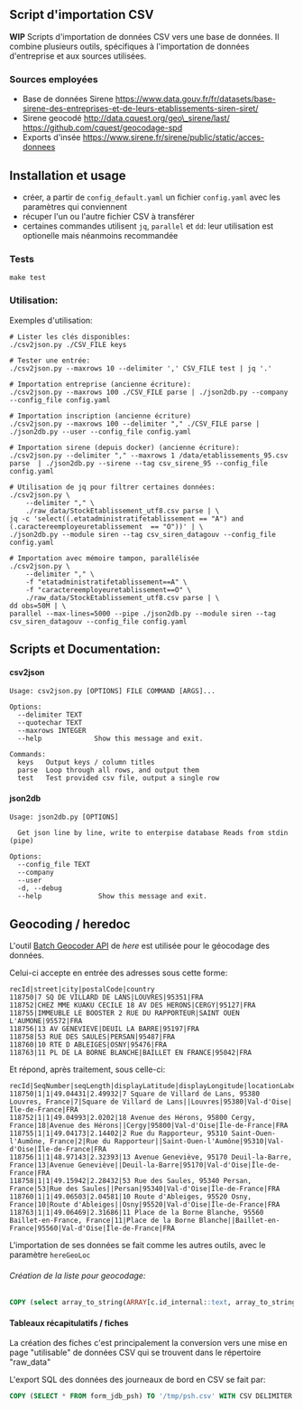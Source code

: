## Script d'importation CSV
**WIP**
Scripts d'importation de données CSV vers une base de données. Il combine plusieurs outils, spécifiques à l'importation de données d'entreprise et aux sources utilisées.

### Sources employées
- Base de données Sirene https://www.data.gouv.fr/fr/datasets/base-sirene-des-entreprises-et-de-leurs-etablissements-siren-siret/
- Sirene geocodé http://data.cquest.org/geo\_sirene/last/ https://github.com/cquest/geocodage-spd
- Exports d'insée https://www.sirene.fr/sirene/public/static/acces-donnees


## Installation et usage
 - créer, a partir de `config_default.yaml` un fichier `config.yaml` avec les paramètres qui conviennent
 - récuper l'un ou l'autre fichier CSV à transférer
 - certaines commandes utilisent `jq`, `parallel` et `dd`: leur utilisation est optionelle mais néanmoins recommandée

### Tests
```
make test
```

### Utilisation:
Exemples d'utilisation:

```
# Lister les clés disponibles:
./csv2json.py ./CSV_FILE keys

# Tester une entrée:
./csv2json.py --maxrows 10 --delimiter ',' CSV_FILE test | jq '.'

# Importation entreprise (ancienne écriture):
./csv2json.py --maxrows 100 ./CSV_FILE parse | ./json2db.py --company --config_file config.yaml

# Importation inscription (ancienne écriture)
./csv2json.py --maxrows 100 --delimiter "," ./CSV_FILE parse | ./json2db.py --user --config_file config.yaml

# Importation sirene (depuis docker) (ancienne écriture):
./csv2json.py --delimiter "," --maxrows 1 /data/etablissements_95.csv parse  | ./json2db.py --sirene --tag csv_sirene_95 --config_file config.yaml

# Utilisation de jq pour filtrer certaines données:
./csv2json.py \
    --delimiter "," \
    ./raw_data/StockEtablissement_utf8.csv parse | \
jq -c 'select((.etatadministratifetablissement == "A") and (.caractereemployeuretablissement  == "O"))' | \
./json2db.py --module siren --tag csv_siren_datagouv --config_file config.yaml

# Importation avec mémoire tampon, parallélisée
./csv2json.py \
    --delimiter "," \
    -f "etatadministratifetablissement==A" \
    -f "caractereemployeuretablissement==O" \
    ./raw_data/StockEtablissement_utf8.csv parse | \
dd obs=50M | \
parallel --max-lines=5000 --pipe ./json2db.py --module siren --tag csv_siren_datagouv --config_file config.yaml

```

## Scripts et Documentation:
#### csv2json
```
Usage: csv2json.py [OPTIONS] FILE COMMAND [ARGS]...

Options:
  --delimiter TEXT
  --quotechar TEXT
  --maxrows INTEGER
  --help             Show this message and exit.

Commands:
  keys   Output keys / column titles
  parse  Loop through all rows, and output them
  test   Test provided csv file, output a single row
```

#### json2db
```
Usage: json2db.py [OPTIONS]

  Get json line by line, write to enterpise database Reads from stdin (pipe)

Options:
  --config_file TEXT
  --company
  --user
  -d, --debug
  --help              Show this message and exit.
```

## Geocoding / heredoc
L'outil [Batch Geocoder API](https://developer.here.com/documentation/batch-geocoder/topics/introduction.html) de _here_ est utilisée pour le géocodage des données.

Celui-ci accepte en entrée des adresses sous cette forme:
```csv
recId|street|city|postalCode|country
118750|7 SQ DE VILLARD DE LANS|LOUVRES|95351|FRA
118752|CHEZ MME KUAKU CECILE 18 AV DES HERONS|CERGY|95127|FRA
118755|IMMEUBLE LE BOOSTER 2 RUE DU RAPPORTEUR|SAINT OUEN L'AUMONE|95572|FRA
118756|13 AV GENEVIEVE|DEUIL LA BARRE|95197|FRA
118758|53 RUE DES SAULES|PERSAN|95487|FRA
118760|10 RTE D ABLEIGES|OSNY|95476|FRA
118763|11 PL DE LA BORNE BLANCHE|BAILLET EN FRANCE|95042|FRA
```

Et répond, après traitement, sous celle-ci:
```
recId|SeqNumber|seqLength|displayLatitude|displayLongitude|locationLabel|houseNumber|street|district|city|postalCode|county|state|country
118750|1|1|49.04431|2.49932|7 Square de Villard de Lans, 95380 Louvres, France|7|Square de Villard de Lans||Louvres|95380|Val-d'Oise|Île-de-France|FRA
118752|1|1|49.04993|2.0202|18 Avenue des Hérons, 95800 Cergy, France|18|Avenue des Hérons||Cergy|95800|Val-d'Oise|Île-de-France|FRA
118755|1|1|49.04173|2.14402|2 Rue du Rapporteur, 95310 Saint-Ouen-l'Aumône, France|2|Rue du Rapporteur||Saint-Ouen-l'Aumône|95310|Val-d'Oise|Île-de-France|FRA
118756|1|1|48.97143|2.32393|13 Avenue Geneviève, 95170 Deuil-la-Barre, France|13|Avenue Geneviève||Deuil-la-Barre|95170|Val-d'Oise|Île-de-France|FRA
118758|1|1|49.15942|2.28432|53 Rue des Saules, 95340 Persan, France|53|Rue des Saules||Persan|95340|Val-d'Oise|Île-de-France|FRA
118760|1|1|49.06503|2.04581|10 Route d'Ableiges, 95520 Osny, France|10|Route d'Ableiges||Osny|95520|Val-d'Oise|Île-de-France|FRA
118763|1|1|49.06469|2.31686|11 Place de la Borne Blanche, 95560 Baillet-en-France, France|11|Place de la Borne Blanche||Baillet-en-France|95560|Val-d'Oise|Île-de-France|FRA
```

L'importation de ses données se fait comme les autres outils, avec le paramètre `hereGeoLoc`


###### Création de la liste pour geocodage:
```sql
COPY (select array_to_string(ARRAY[c.id_internal::text, array_to_string(addr, ' '), postal_commune, postal_code, 'FRA'], '|') from company c inner join company_contact cc on c.id_internal = cc.id_company where cc.postal_code LIKE 'XX%') TO '/tmp/list_XX.csv' (format csv, delimiter '|', quote '$');
```

#### Tableaux récapitulatifs / fiches
La création des fiches c'est principalement la conversion vers une mise en page "utilisable" de données CSV qui se trouvent dans le répertoire "raw_data"

L'export SQL des données des journeaux de bord en CSV se fait par:
```sql
COPY (SELECT * FROM form_jdb_psh) TO '/tmp/psh.csv' WITH CSV DELIMITER ',' HEADER;
```
